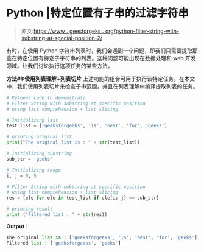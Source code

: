 # Python |特定位置有子串的过滤字符串

> 原文:[https://www . geesforgeks . org/python-filter-string-with-substring-at-special-position-2/](https://www.geeksforgeeks.org/python-filter-string-with-substring-at-specific-position-2/)

有时，在使用 Python 字符串列表时，我们会遇到一个问题，即我们只需要提取那些在特定位置有特定子字符串的列表。这种问题可能出现在数据处理和 web 开发领域。让我们讨论执行这项任务的某些方法。

**方法#1:使用列表理解+列表切片**
上述功能的组合可用于执行该特定任务。在本文中，我们使用列表切片来检查子串范围，并且在列表理解中编译提取列表的任务。

```py
# Python3 code to demonstrate 
# Filter String with substring at specific position
# using list comprehension + list slicing

# Initializing list
test_list = ['geeksforgeeks', 'is', 'best', 'for', 'geeks']

# printing original list
print("The original list is : " + str(test_list))

# Initializing substring
sub_str = 'geeks'

# Initializing range 
i, j = 0, 5

# Filter String with substring at specific position
# using list comprehension + list slicing
res = [ele for ele in test_list if ele[i: j] == sub_str]

# printing result 
print ("Filtered list : " + str(res))
```

**Output :**

```py
The original list is : ['geeksforgeeks', 'is', 'best', 'for', 'geeks']
Filtered list : ['geeksforgeeks', 'geeks']

```
